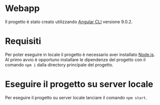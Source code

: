 # Webapp

Il progetto è stato creato utilizzando [Angular CLI](https://github.com/angular/angular-cli) versione 9.0.2.

# Requisiti

Per poter eseguire in locale il progetto è necessario aver installato [Node.js](https://nodejs.org/it/).
Al primo avvio è opportuno installare le dipendenze del progetto con il comando ``npm i`` dalla directory principale del progetto.

# Eseguire il progetto su server locale

Per eseguire il progetto su server locale lanciare il comando ``npm start``.
